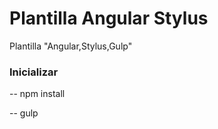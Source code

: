 # Plantilla Angular Stylus

Plantilla "Angular,Stylus,Gulp"

### Inicializar

-- npm install

-- gulp
